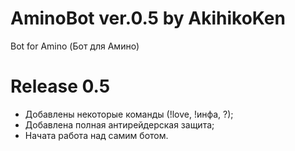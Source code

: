 # AminoBot ver.0.5 by AkihikoKen
Bot for Amino (Бот для Амино)

# Release 0.5
- Добавлены некоторые команды (!love, !инфа, ?);
- Добавлена полная антирейдерская защита;
- Начата работа над самим ботом.
